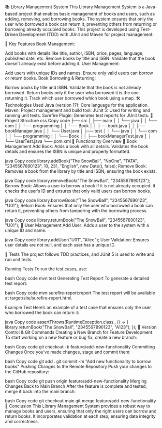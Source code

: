 📚 Library Management System
This Library Management System is a Java-based project that enables basic management of books and users, such as adding, removing, and borrowing books. The system ensures that only the user who borrowed a book can return it, preventing others from returning or borrowing already occupied books. This project is developed using Test-Driven Development (TDD) with JUnit and Maven for project management.

🚀 Key Features
Book Management:

Add books with details like title, author, ISBN, price, pages, language, published date, etc.
Remove books by title and ISBN.
Validate that the book doesn't already exist before adding it.
User Management:

Add users with unique IDs and names.
Ensure only valid users can borrow or return books.
Book Borrowing & Returning:

Borrow books by title and ISBN.
Validate that the book is not already borrowed.
Return books only if the user who borrowed it is the one returning it.
Track which user borrowed which book using a map.
🛠️ Technologies Used
Java (version 17): Core language for the application.
Maven: Project management and build tool.
JUnit 5: Used for writing and running unit tests.
Surefire Plugin: Generates test reports for JUnit tests.
📂 Project Structure
css
Copy code
├── src
│   ├── main
│   │   └── java
│   │       └── com
│   │           └── programming
│   │               └── Book
│   │                   ├── book.java
│   │                   ├── bookManager.java
│   │                   └── User.java
│   ├── test
│   │   └── java
│   │       └── com
│   │           └── programming
│   │               └── Book
│   │                   ├── bookManagerTest.java
│   │                   └── UserTest.java
└── pom.xml
🧩 Functionality Overview
📖 Book Management
Add Book: Adds a book with all details. Validates the book details and ensures the ISBN is unique and properly formatted.

java
Copy code
library.addBook("The SnowBall", "NoOne", "TATA", "2345567890123", 10, 231, "English", new Date(), false);
Remove Book: Removes a book from the library by title and ISBN, ensuring the book exists.

java
Copy code
library.removeBook("The SnowBall", "2345567890123");
Borrow Book: Allows a user to borrow a book if it is not already occupied. It checks the user’s ID and ensures that only valid users can borrow books.

java
Copy code
library.borrowBook("The SnowBall", "2345567890123", "U01");
Return Book: Ensures that only the user who borrowed a book can return it, preventing others from tampering with the borrowing process.

java
Copy code
library.returnBook("The SnowBall", "2345567890123", "U01");
👤 User Management
Add User: Adds a user to the system with a unique ID and name.

java
Copy code
library.addUser("U01", "Alice");
User Validation: Ensures user details are not null, and each user has a unique ID.

🧪 Tests
The project follows TDD practices, and JUnit 5 is used to write and run unit tests.

Running Tests
To run the test cases, use:

bash
Copy code
mvn test
Generating Test Report
To generate a detailed test report:

bash
Copy code
mvn surefire-report:report
The test report will be available at target/site/surefire-report.html.

Example Test
Here’s an example of a test case that ensures only the user who borrowed the book can return it:

java
Copy code
assertThrows(RuntimeException.class , () -> {
    library.returnBook("The SnowBall", "2345567890123", "A123");
});
📂 Version Control & Git Commands
Creating a New Branch for Feature Development
To start working on a new feature or bug fix, create a new branch:

bash
Copy code
git checkout -b feature/add-new-functionality
Committing Changes
Once you've made changes, stage and commit them:

bash
Copy code
git add .
git commit -m "Add new functionality to borrow books"
Pushing Changes to the Remote Repository
Push your changes to the GitHub repository:

bash
Copy code
git push origin feature/add-new-functionality
Merging Changes Back to Main Branch
After the feature is complete and tested, merge it back into the main branch:

bash
Copy code
git checkout main
git merge feature/add-new-functionality
🎉 Conclusion
This Library Management System provides a robust way to manage books and users, ensuring that only the right users can borrow and return books. It incorporates validation at each step, ensuring data integrity and correctness.
